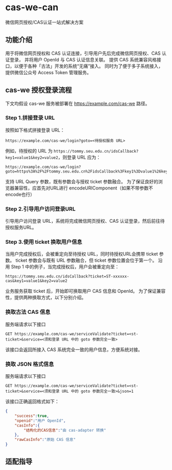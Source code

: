 # cas-we-can
微信网页授权/CAS认证一站式解决方案

## 功能介绍
用于将微信网页授权和 CAS 认证连接，引导用户先后完成微信网页授权、CAS 认证登录，
并将用户 OpenId 与 CAS 认证信息关联。
提供 CAS 系统兼容风格接口，以便于各种「古法」开发的系统“无痛”接入。
同时为了便于多子系统接入，提供微信公众号 Access Token 管理服务。

## cas-we 授权登录流程
下文均假设 cas-we 服务被部署在 https://example.com/cas-we 路径。

### Step 1.拼接登录 URL
按照如下格式拼接登录 URL：
```
https://example.com/cas-we/login?goto=<待授权服务 URL>
```
例如，待授权的 URL 为 `https://tommy.seu.edu.cn/idsCallback?key1=value1&key2=value2`，则登录 URL 应为：
```
https://example.com/cas-we/login?goto=https%3A%2F%2Ftommy.seu.edu.cn%2FidsCallback%3Fkey1%3Dvalue1%26key2%3Dvalue2
```
支持 URL Query 参数，既有参数会与授权 ticket 参数融合。
为了保证良好的浏览器兼容性，应首先对URL进行 encodeURIComponent（如果不带参数不encode也行）

### Step 2.引导用户访问登录URL
引导用户访问登录 URL，系统将完成微信网页授权、CAS 认证登录，然后前往待授权服务URL。

### Step 3.使用 ticket 换取用户信息
当用户完成授权后，会被重定向至待授权 URL，同时待授权URL会携带 ticket 参数。
ticket 参数会与既有 URL 参数融合，但 ticket 参数位置会位于第一个。
沿用 Step 1 中的例子，当完成授权后，用户会被重定向至：
```
https://tommy.seu.edu.cn/idsCallback?ticket=ST-xxxxxx-cas&key1=value1&key2=value2
```
业务服务获取 ticket 后，开始即可换取用户 CAS 信息和 OpenId。
为了保证兼容性，提供两种换取方式，以下分别介绍。

### 换取古法 CAS 信息
服务端请求以下接口
```
GET https://example.com/cas-we/serviceValidate?ticket=<st-ticket>&service=<须和登录 URL 中的 goto 参数完全一致>
```
该接口会返回所接入 CAS 系统完全一致的用户信息，方便系统对接。

### 换取 JSON 格式信息
服务端请求以下接口
```
GET https://example.com/cas-we/serviceValidate?ticket=<st-ticket>&service=<须和登录 URL 中的 goto 参数完全一致>&json=1
```

该接口正确返回格式如下：
```json
{
    "success":true,
    "openid":"用户 OpenId",
    "casInfo":{
        "结构化的CAS信息":"由 cas-adapter 转换"
    },
    "rawCasInfo":"原始 CAS 信息"
}
```

## 适配指导
